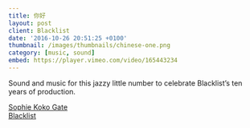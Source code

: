 ```yaml
---
title: 你好
layout: post
client: Blacklist
date: '2016-10-26 20:51:25 +0100'
thumbnail: /images/thumbnails/chinese-one.png
category: [music, sound]
embed: https://player.vimeo.com/video/165443234
---
```


Sound and music for this jazzy little number to celebrate Blacklist’s ten years of production.

[Sophie Koko Gate](www.sophiekokogate.com)  
[Blacklist](www.blacklist.tv)
